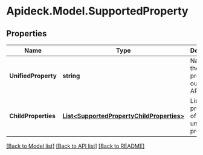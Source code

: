 # Apideck.Model.SupportedProperty

## Properties

Name | Type | Description | Notes
------------ | ------------- | ------------- | -------------
**UnifiedProperty** | **string** | Name of the property in our Unified API. | [optional] 
**ChildProperties** | [**List&lt;SupportedPropertyChildProperties&gt;**](SupportedPropertyChildProperties.md) | List of child properties of the unified property. | [optional] 

[[Back to Model list]](../README.md#documentation-for-models) [[Back to API list]](../README.md#documentation-for-api-endpoints) [[Back to README]](../README.md)

